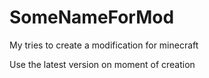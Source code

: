 # SomeNameForMod


My tries to create a modification for minecraft

Use the latest version on moment of creation
